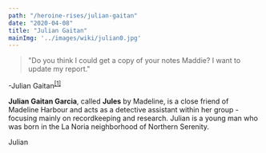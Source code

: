 ```yaml
---
path: "/heroine-rises/julian-gaitan"
date: "2020-04-08"
title: "Julian Gaitan"
mainImg: '../images/wiki/julian0.jpg'
---
```

<div class="char-quote">
<blockquote>
 "Do you think I could get a copy of your notes Maddie? I want to update my report."
</blockquote>
<p>-Julian Gaitan<sup><a href="https://www.ezequielespinoza.com/heroine-rises/6/3">[1]</a></sup></p>
</div>

**Julian Gaitan Garcia**, called **Jules** by Madeline, is a close friend of Madeline Harbour and acts as a detective assistant within her group - focusing mainly on recordkeeping and research. Julian is a young man who was born in the La Noria neighborhood of Northern Serenity.

Julian